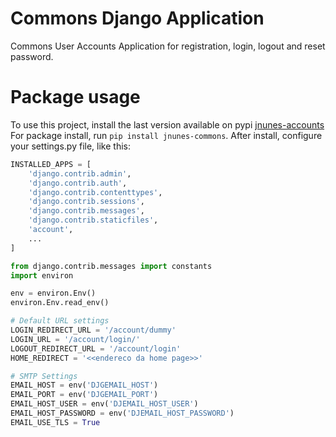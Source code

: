 # Commons Django Application

Commons User Accounts Application for registration, login, logout and reset password.

# Package usage

To use this project, install the last version available on pypi [jnunes-accounts](https://pypi.org/project/jnunes-accounts/)
For package install, run ``pip install jnunes-commons``.
After install, configure your settings.py file, like this:

```python
INSTALLED_APPS = [
    'django.contrib.admin',
    'django.contrib.auth',
    'django.contrib.contenttypes',
    'django.contrib.sessions',
    'django.contrib.messages',
    'django.contrib.staticfiles',
    'account',
    ...
]

from django.contrib.messages import constants
import environ

env = environ.Env()
environ.Env.read_env()

# Default URL settings
LOGIN_REDIRECT_URL = '/account/dummy'
LOGIN_URL = '/account/login/'
LOGOUT_REDIRECT_URL = '/account/login'
HOME_REDIRECT = '<<endereco da home page>>'

# SMTP Settings
EMAIL_HOST = env('DJGEMAIL_HOST')
EMAIL_PORT = env('DJGEMAIL_PORT')
EMAIL_HOST_USER = env('DJEMAIL_HOST_USER')
EMAIL_HOST_PASSWORD = env('DJEMAIL_HOST_PASSWORD')
EMAIL_USE_TLS = True

```

